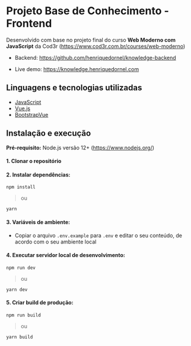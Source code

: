 # Projeto Base de Conhecimento - Frontend

Desenvolvido com base no projeto final do curso **Web Moderno com JavaScript** da Cod3r (https://www.cod3r.com.br/courses/web-moderno)

- Backend: https://github.com/henriquedornel/knowledge-backend

- Live demo: https://knowledge.henriquedornel.com

## Linguagens e tecnologias utilizadas

- [JavaScript](https://www.javascript.com/)
- [Vue.js](https://vuejs.org/)
- [BootstrapVue](https://bootstrap-vue.org/)

## Instalação e execução

**Pré-requisito:** Node.js versão 12+ (https://www.nodejs.org/)

#### 1. Clonar o repositório

#### 2. Instalar dependências:

```
npm install
```

> ou

```
yarn
```

#### 3. Variáveis de ambiente:

- Copiar o arquivo `.env.example` para `.env` e editar o seu conteúdo, de acordo com o seu ambiente local

#### 4. Executar servidor local de desenvolvimento:

```
npm run dev
```

> ou

```
yarn dev
```

#### 5. Criar build de produção:

```
npm run build
```

> ou

```
yarn build
```